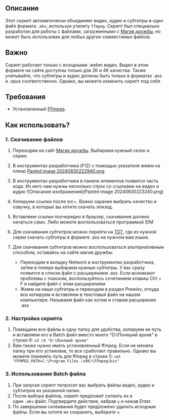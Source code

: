 ## Описание

Этот скрипт автоматически объединяет видео, аудио и субтитры в один файл формата `.mkv`, используя утилиту `ffmpeg`. Скрипт был специально разработан для работы с файлами, загруженными с [Магия дружбы](https://xn--80acfekkz0b1a6ftb.xn--p1ai/%D1%81%D1%82%D0%B0%D1%84%D1%84/%D0%B2%D0%B8%D0%B4%D0%B5%D0%BE/MLP-FiM/), но может быть использован для любых других совместимых файлов.

## Важно

Скрипт работает только с исходными .webm видео. Видео в этом формате на сайте доступны только для 2K и 4K качества. Также учитывайте, что субтитры и аудио должны быть только в форматах .ass и .opus соответственно. Однако, вы можете изменить скрипт под себя

## Требования

- Установленный [FFmpeg](https://ffmpeg.org/download.html).

## Как использовать?
### 1. Скачивание файлов

1) Переходим на сайт [Магия дружбы](https://xn--80acfekkz0b1a6ftb.xn--p1ai/%D1%81%D1%82%D0%B0%D1%84%D1%84/%D0%B2%D0%B8%D0%B4%D0%B5%D0%BE/MLP-FiM/). Выбираем нужный сезон и серию
2) В инструментах разработчика (F12) с помощью указателя жмем на плеер
[Pasted image 20240830222940.png](https://github.com/Waltorvi/CutieMerge/blob/main/Pasted%20image%2020240830222940.png)
3) В инструментах разработчика в панели элементов появится часть кода. Из него нам нужны несколько строк со ссылками на видео и аудио ![Описание изображения](Pasted image 20240830223240.png)

4) Копируем ссылки после src=. Важно заранее выбрать качество и озвучку, в которых вы хотите скачать эпизод.
5) Вставляем ссылки поочередно в браузер, скачивание должно начаться само. Либо можете воспользоваться программой IDM
6) Для скачивания субтитров можно перейти на [TDT](https://thedoctorteam.ru/project/mlp), где из нужной серии скачать субтитры в формате .ass на нужном вам языке. 
7) Для скачивания субтитров можно воспользоваться альтернативным способом, оставаясь на сайте магия дружбы:
	- Переходим в вкладку Network в инструментах разработчика, затем в плеере выбираем нужные субтитры. У вас сразу появится в списке файл с расширением .ass. Если возникают проблемы с поиском, воспользуйтесь сочетанием клавиш Ctrl + F и найдите файл с этим расширением
	- Жмем на наши субтитры и переходим в раздел Prewiev, откуда все копируем и вставляем в текстовый файл на нашем компьютере. Называем файл как хотим и ставим расширение .ass
### 2. Настройка скрипта

1) Помещаем все файлы в одну папку для удобства, копируем ее путь и вставляем его в Batch файл вместо моего "D:\Поняший архив" в строке 6:
   `cd /d "D:\Поняший архив"`
2) Вам также нужно иметь установленный ffmpeg. Если не меняли папку при его установке, то все сработает правильно. Однако вы можете поменять путь для ffmpeg в строке 5:
   `set "FFMPEG_PATH=C:\Program Files (x86)\FFmpeg\bin"`
### 3. Использование Batch файла

1. При запуске скрипт попросит вас выбрать файлы видео, аудио и субтитров из указанной папки.
2. После выбора файлов, скрипт предложит склеить их в один `.mkv` файл. Подтвердите действие, набрав `y` и нажав Enter.
3. По завершении склеивания будет предложено удалить исходные файлы. Если вы хотите их сохранить, выберите `n`.


